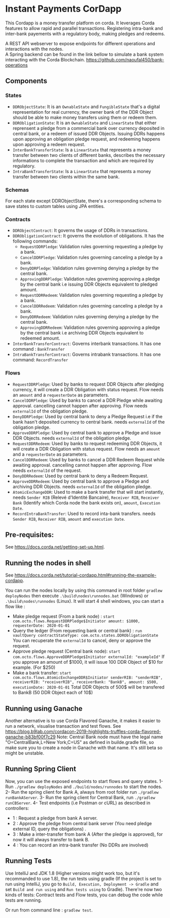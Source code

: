 # Instant Payments CorDapp

This Cordapp is a money transfer platform on corda. It leverages Corda features to allow rapid and parallel transactions.
Registering intra-bank and inter-bank payements with a regulatory body, making pledges and redeems.

A REST API webserver to expose endpoints for different operations and interactions with the nodes. \
A Spring backend can be found in the link bellow to simulate a bank system interacting with the Corda Blockchain. 
https://github.com/naoufal450/bank-operations

## Components

### States
- `DDRObjectState`: It is an `OwnableState` and `FungibleState` that's a digital representation for real currency, the owner bank of the DDR Object should be able to make money transfers using them or redeem them.
- `DDRObligationState`: It is an `OwnableState` and `LinearState` that either reprensent a pledge from a commercial bank over currency deposited in central bank, or a redeem of issued DDR Objects. Issuing DDRs happens upon approving an obligation pledge request, and redeeming happens upon approving a redeem request.
- `InterBankTransferState`: Is a `LinearState` that represents a money transfer between two clients of different banks, describes the necessary informations to complete the transaction and which are required by regulatory.
- `IntraBankTransferState`: Is a `LinearState` that represents a money transfer between two clients within the same bank.

### Schemas
For each state except DDRObjectState, there's a corresponding schema to save states to custom tables using JPA entities. 

### Contracts
- `DDRObjectContract`: It governs the usage of DDRs in transactions.
- `DDRObligationContract`: It governs the evolution of obligations. It has the following commands:
	- `RequestDDRPledge`: Validation rules governing requesting a pledge by a bank.
	- `CancelDDRPledge`: Validation rules governing canceling a pledge by a bank.
	- `DenyDDRPledge`: Validation rules governing denying a pledge by the central bank.
	- `ApprovingDDRPledge`: Validation rules governing approving a pledge by the central bank i.e issuing DDR Objects equivalent to pledged amount.
	- `RequestDDRRedeem`: Validation rules governing requesting a pledge by a bank.
	- `CancelDDRRedeem`: Validation rules governing canceling a pledge by a bank.
	- `DenyDDRRedeem`: Validation rules governing denying a pledge by the central bank.
	- `ApprovingDDRRedeem`: Validation rules governing approving a pledge by the central bank i.e archiving DDR Objects equivalent to redeemed amount.
- `InterBankTransferContract`: Governs interbank transactions. It has one command : `BankTransfer`
- `IntraBankTransferContract`: Governs intrabank transactions. It has one command: `RecordTransfer`

### Flows
- `RequestDDRPledge`: Used by banks to request DDR Objects after pledging currency, it will create a DDR Obligation with status request. Flow needs an `amount` and a `requesterDate` as parameters.
- `CancelDDRPledge`: Used by banks to cancel a DDR Pledge while awaiting approval. cancelling cannot happen after approving. Flow needs `externalId` of the obligation pledge.
- `DenyDDRPledge`: Used by central bank to deny a Pledge Request i.e if the bank hasn't deposited currency to central bank. needs `externalId` of the obligation pledge.
- `ApproveDDRPledge`: Used by central bank to approve a Pledge and issue DDR Objects. needs `externalId` of the obligation pledge.
- `RequestDDRRedeem`: Used by banks to request redeeming DDR Objects, it will create a DDR Obligation with status request. Flow needs an `amount` and a `requesterDate` as parameters.
- `CancelDDRRedeem`: Used by banks to cancel a DDR Redeem Request while awaiting approval. cancelling cannot happen after approving. Flow needs `externalId` of the request.
- `DenyDDRRedeem`: Used by central bank to deny a Redeem Request.
- `ApproveDDRRedeem`: Used by central bank to approve a Pledge and archiving DDR Objects. needs `externalId` of the obligation pledge.
- `AtomicExchangeDDR`: Used to make a bank transfer that will start instantly, needs `Sender RIB` (Relevé d'Identité Bancaire), `Receiver RIB`, `Receiver Bank` (Identify which Corda node the bank exists on), `amount`, `Execution Date`.
- `RecordIntraBankTransfer`: Used to record inta-bank transfers. needs `Sender RIB`, `Receiver RIB`, `amount` and `execution Date`.

## Pre-requisites:
See https://docs.corda.net/getting-set-up.html.

## Running the nodes in shell

See https://docs.corda.net/tutorial-cordapp.html#running-the-example-cordapp.

You can run the nodes locally by using this command in root folder `gradlew deployNodes` then execute `.\build\nodes\runnodes.bat` (Windows) or `.\build\nodes\runnodes` (Linux).
It will start 4 shell windows, you can start a flow like :
- Make pledge request (From a bank node) : `start com.octo.flows.RequestDDRPledge$Initiator amount: $1000, requesterDate: 2020-01-01`
- Query the ledger (From requesting bank or central bank) : `run vaultQuery contractStateType: com.octo.states.DDRObligationState`
	You can recuperate the `externalId` to cancel, deny or approve the request. 
- Approve pledge request (Central bank node): `start com.octo.flows.ApproveDDRPledge$Initiator externalId: "exampleId"`
	If you approve an amount of $1000, it will issue 100 DDR Object of $10 for example. (For $250)
- Make a bank transfer: `start com.octo.flows.AtomicExchangeDDR$Initiator senderRIB: "senderRIB", receiverRIB: "receiverRIB", receiverBank: "BankB", amount: $500, executionDate: 2020-01-01`
	Total DDR Objects of 500$ will be transfered to BankB (50 DDR Object each of 10$)
	
## Running using Ganache

Another alternative is to use Corda Flavored Ganache, it makes it easier to run a network, visualise transaction and test flows.
See https://blog.b9lab.com/cordacon-2019-highlights-truffles-corda-flavored-ganache-b83bf00f7c29
Note: Central Bank node must have the legal name "O=CentralBank,L=New York,C=US" as defined in builde.gradle file, so make sure you to create a node in Ganache with that name. It's still beta so might be unstable.

## Running Spring Client

Now, you can use the exposed endpoints to start flows and query states.
1- Run `./gradlew deployNodes` and `./build/nodes/runnodes` to start the nodes.
2- Run the spring client for Bank A, always from root folder run `./gradlew runBankAServer`.
3- Run the spring client for Central Bank, run `./gradlew runCBServer`.
4- Test endpoints (i.e Postman or cURL) as described in controllers:
- 1 : Request a pledge from bank A server.
- 2 : Approve the pledge from central bank server (You need pledge external ID, query the obligations) .
- 3 : Make a inter-transfer from bank A (After the pledge is approved), for now it will always transfer to bank B. 
- 4 : You can record an intra-bank transfer (No DDRs are involved) 
	
## Running Tests

Use IntelliJ and JDK 1.8 (Higher versions might work too, but it's recommanded to use 1.8), the run tests using gradle (If the project is set to run using IntelliJ, you go to `Build, Execution, Deployment -> Gradle` and set `Build and run using` and `Run tests using` to Gradle). There're now two kinds of tests: Contract tests and Flow tests, you can debug the code while tests are running.

Or run from command line : `gradlew test`.

